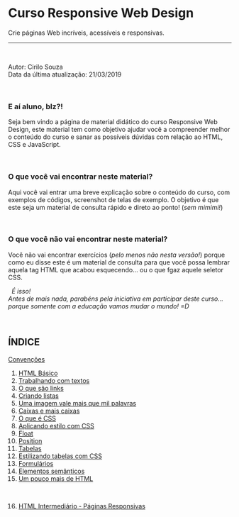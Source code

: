 # Curso Responsive Web Design
Crie páginas Web incríveis, acessíveis e responsivas.
  
  
***
  
  
&nbsp;
  

Autor: Cirilo Souza  
Data da última atualização: 21/03/2019
  
  
&nbsp;

### E aí aluno, blz?!

Seja bem vindo a página de material didático do curso Responsive Web Design, este material tem como objetivo ajudar você a compreender melhor o conteúdo do curso e sanar as possíveis dúvidas com relação ao HTML, CSS e JavaScript.
  
  
&nbsp;
### O que você vai encontrar neste material?
Aqui você vai entrar uma breve explicação sobre o conteúdo do curso, com exemplos de códigos, screenshot de telas de exemplo. O objetivo é que este seja um material de consulta rápido e direto ao ponto! (*sem mimimi!*)
  
&nbsp;
### O que você não vai encontrar neste material?
Você não vai encontrar exercícios (*pelo menos não nesta versão!*) porque como eu disse este é um material de consulta para que você possa lembrar aquela tag HTML que acabou esquecendo... ou o que fgaz aquele seletor CSS.
  
  
&nbsp;
*É isso!*  
*Antes de mais nada, parabéns pela iniciativa em participar deste curso... porque somente com a educação vamos mudar o mundo! =D*
  
  
&nbsp;
## ÍNDICE

  
[Convenções](/doc/Convenções.md)  
1. [HTML Básico](/doc/HTML-Basico.md)  
2. [Trabalhando com textos](/doc/Trabalhando-com-textos.md)  
3. [O que são links](/doc/O-que-são-links.md)  
4. [Criando listas](/doc/Criando-listas.md)  
5. [Uma imagem vale mais que mil palavras](/doc/Uma-imagem-vale-mais-que-mil-palavras.md)  
6. [Caixas e mais caixas](/doc/Caixas-emais-caixas.md)  
7. [O que é CSS](/doc/O-que-é-CSS.md)  
8. [Aplicando estilo com CSS](/doc/Aplicando-estilo-com-CSS.md)  
9. [Float](/doc/Float.md)  
10. [Position](/doc/Position.md)  
11. [Tabelas](/doc/Tabelas.md)  
12. [Estilizando tabelas com CSS](/doc/Estilizando-tabelas-com-CSS.md)  
13. [Formulários](/doc/Formulários.md)  
14. [Elementos semânticos](/doc/Elementos-semânticos.md)  
15. [Um pouco mais de HTML](/doc/Um-pouco-mais-de-HTML.md)  
  
&nbsp;

16. [HTML Intermediário - Páginas Responsivas](/doc/HTML-Intermediário-Páginas-Responsivas.md)  
  
 


